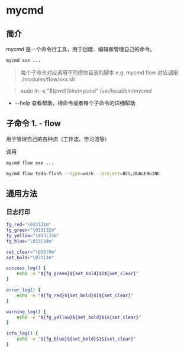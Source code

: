 # mycmd

## 简介

mycmd 是一个命令行工具，用于创建、编辑和管理自己的命令。

```bash
mycmd xxx ...
```

> 每个子命令对应调用不同模块目录的脚本
> e.g. mycmd flow 对应调用 ./modules/flow/xxx.sh

> sudo ln -s "$(pwd)/bin/mycmd" /usr/local/bin/mycmd

- --help 查看帮助，根命令或者每个子命令的详细帮助

## 子命令 1. - flow

用于管理自己的各种流（工作流、学习流等）

调用
```bash
mycmd flow xxx ...

mycmd flow todo-flush --type=work --project=BCS,DUALENGINE
```

## 通用方法

### 日志打印

```bash
fg_red="\033[31m"
fg_green="\033[32m"
fg_yellow="\033[33m"
fg_blue="\033[34m"

set_clear="\033[0m"
set_bold="\033[1m"

success_log() {
    echo -e "${fg_green}${set_bold}$1${set_clear}"
}

error_log() {
    echo -e "${fg_red}${set_bold}$1${set_clear}"
}

warning_log() {
    echo -e "${fg_yellow}${set_bold}$1${set_clear}"
}

info_log() {
    echo -e "${fg_blue}${set_bold}$1${set_clear}"
}
```